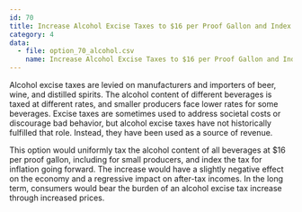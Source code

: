 ```yaml
---
id: 70
title: Increase Alcohol Excise Taxes to $16 per Proof Gallon and Index to Inflation
category: 4
data:
  - file: option_70_alcohol.csv
    name: Increase Alcohol Excise Taxes to $16 per Proof Gallon and Index to Inflation
---
```


Alcohol excise taxes are levied on manufacturers and importers of beer, wine, and distilled spirits. The alcohol content of different beverages is taxed at different rates, and smaller producers face lower rates for some beverages. Excise taxes are sometimes used to address societal costs or discourage bad behavior, but alcohol excise taxes have not historically fulfilled that role. Instead, they have been used as a source of revenue.

This option would uniformly tax the alcohol content of all beverages at $16 per proof gallon, including for small producers, and index the tax for inflation going forward. The increase would have a slightly negative effect on the economy and a regressive impact on after-tax incomes. In the long term, consumers would bear the burden of an alcohol excise tax increase through increased prices.
